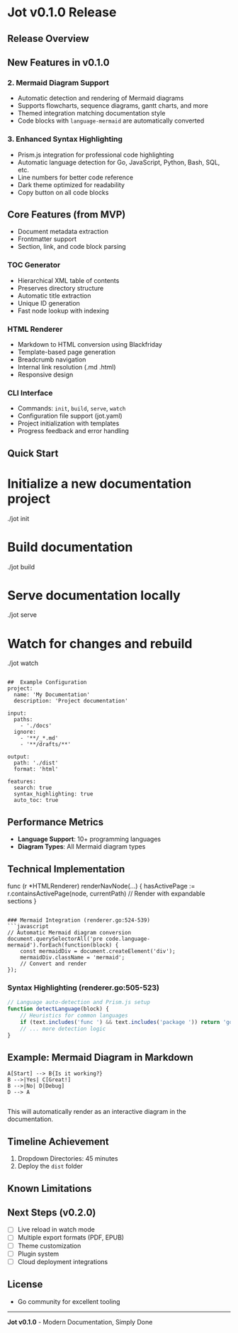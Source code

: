 # Jot v0.1.0 Release

##  Release Overview

##  New Features in v0.1.0
### 2. **Mermaid Diagram Support**
- Automatic detection and rendering of Mermaid diagrams
- Supports flowcharts, sequence diagrams, gantt charts, and more
- Themed integration matching documentation style
- Code blocks with `language-mermaid` are automatically converted

### 3. **Enhanced Syntax Highlighting**
- Prism.js integration for professional code highlighting
- Automatic language detection for Go, JavaScript, Python, Bash, SQL, etc.
- Line numbers for better code reference
- Dark theme optimized for readability
- Copy button on all code blocks

##  Core Features (from MVP)
- Document metadata extraction
- Frontmatter support
- Section, link, and code block parsing

### TOC Generator
- Hierarchical XML table of contents
- Preserves directory structure
- Automatic title extraction
- Unique ID generation
- Fast node lookup with indexing

### HTML Renderer
- Markdown to HTML conversion using Blackfriday
- Template-based page generation
- Breadcrumb navigation
- Internal link resolution (.md  .html)
- Responsive design

### CLI Interface
- Commands: `init`, `build`, `serve`, `watch`
- Configuration file support (jot.yaml)
- Project initialization with templates
- Progress feedback and error handling

##  Quick Start
# Initialize a new documentation project
./jot init

# Build documentation
./jot build

# Serve documentation locally
./jot serve

# Watch for changes and rebuild
./jot watch
```

##  Example Configuration
project:
  name: 'My Documentation'
  description: 'Project documentation'

input:
  paths:
    - './docs'
  ignore:
    - '**/_*.md'
    - '**/drafts/**'

output:
  path: './dist'
  format: 'html'

features:
  search: true
  syntax_highlighting: true
  auto_toc: true
```

##  Performance Metrics
- **Language Support**: 10+ programming languages
- **Diagram Types**: All Mermaid diagram types

##  Technical Implementation
func (r *HTMLRenderer) renderNavNode(...) {
    hasActivePage := r.containsActivePage(node, currentPath)
    // Render with expandable sections
}
```

### Mermaid Integration (renderer.go:524-539)
```javascript
// Automatic Mermaid diagram conversion
document.querySelectorAll('pre code.language-mermaid').forEach(function(block) {
    const mermaidDiv = document.createElement('div');
    mermaidDiv.className = 'mermaid';
    // Convert and render
});
```

### Syntax Highlighting (renderer.go:505-523)
```javascript
// Language auto-detection and Prism.js setup
function detectLanguage(block) {
    // Heuristics for common languages
    if (text.includes('func ') && text.includes('package ')) return 'go';
    // ... more detection logic
}
```

##  Example: Mermaid Diagram in Markdown
    A[Start] --> B{Is it working?}
    B -->|Yes| C[Great!]
    B -->|No| D[Debug]
    D --> A
```
````

This will automatically render as an interactive diagram in the documentation.

##  Timeline Achievement
1.  Dropdown Directories: 45 minutes
4. Deploy the `dist` folder

##  Known Limitations

##  Next Steps (v0.2.0)
- [ ] Live reload in watch mode
- [ ] Multiple export formats (PDF, EPUB)
- [ ] Theme customization
- [ ] Plugin system
- [ ] Cloud deployment integrations

##  License
- Go community for excellent tooling

---

**Jot v0.1.0** - Modern Documentation, Simply Done